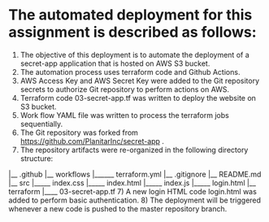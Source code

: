 # The automated deployment for this assignment is described as follows:
1) The objective of this deployment is to automate the deployment of a secret-app application that is hosted on AWS S3 bucket.
2) The automation process uses terraform code and Github Actions.
3) AWS Access Key and AWS Secret Key were added to the Git repository secrets to authorize Git repository to perform actions on AWS.
4) Terraform code 03-secret-app.tf was written to deploy the website on S3 bucket.
5) Work flow YAML file was written to process the terraform jobs sequentially.
6) The Git repository was forked from https://github.com/PlanitarInc/secret-app .
7) The repository artifacts were re-organized in the following directory structure:

|__ .github
|__ workflows
   |______ terraform.yml
|__ .gitignore
|__ README.md
|__ src
    |_____ index.css
    |_____ index.html
    |_____ index.js
    |_____ login.html
|__ terraform
     |____ 03-secret-app.tf
7)	A new login HTML code login.html was added to perform basic authentication.
8)	The deployment will be triggered whenever a new code is pushed to the master repository branch.

